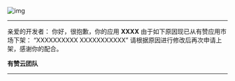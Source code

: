 ![img](https://img.yzcdn.cn/youzanyun/logo/logo.png)

---

亲爱的开发者：
你好，很抱歉，你的应用 **XXXX** 由于如下原因现已从有赞应用市场下架：
“XXXXXXXXXX
XXXXXXXXXXX”
请根据原因进行修改后再次申请上架，感谢你的配合。



**有赞云团队**

---